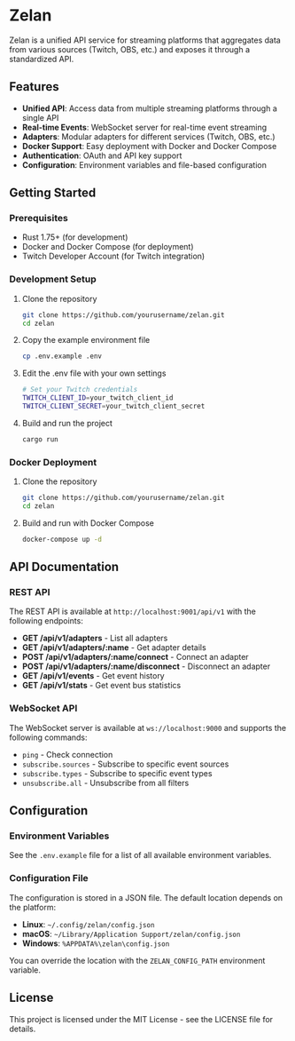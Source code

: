 # Zelan

Zelan is a unified API service for streaming platforms that aggregates data from various sources (Twitch, OBS, etc.) and exposes it through a standardized API.

## Features

- **Unified API**: Access data from multiple streaming platforms through a single API
- **Real-time Events**: WebSocket server for real-time event streaming
- **Adapters**: Modular adapters for different services (Twitch, OBS, etc.)
- **Docker Support**: Easy deployment with Docker and Docker Compose
- **Authentication**: OAuth and API key support
- **Configuration**: Environment variables and file-based configuration

## Getting Started

### Prerequisites

- Rust 1.75+ (for development)
- Docker and Docker Compose (for deployment)
- Twitch Developer Account (for Twitch integration)

### Development Setup

1. Clone the repository
   ```bash
   git clone https://github.com/yourusername/zelan.git
   cd zelan
   ```

2. Copy the example environment file
   ```bash
   cp .env.example .env
   ```

3. Edit the .env file with your own settings
   ```bash
   # Set your Twitch credentials
   TWITCH_CLIENT_ID=your_twitch_client_id
   TWITCH_CLIENT_SECRET=your_twitch_client_secret
   ```

4. Build and run the project
   ```bash
   cargo run
   ```

### Docker Deployment

1. Clone the repository
   ```bash
   git clone https://github.com/yourusername/zelan.git
   cd zelan
   ```

2. Build and run with Docker Compose
   ```bash
   docker-compose up -d
   ```

## API Documentation

### REST API

The REST API is available at `http://localhost:9001/api/v1` with the following endpoints:

- **GET /api/v1/adapters** - List all adapters
- **GET /api/v1/adapters/:name** - Get adapter details
- **POST /api/v1/adapters/:name/connect** - Connect an adapter
- **POST /api/v1/adapters/:name/disconnect** - Disconnect an adapter
- **GET /api/v1/events** - Get event history
- **GET /api/v1/stats** - Get event bus statistics

### WebSocket API

The WebSocket server is available at `ws://localhost:9000` and supports the following commands:

- `ping` - Check connection
- `subscribe.sources` - Subscribe to specific event sources
- `subscribe.types` - Subscribe to specific event types
- `unsubscribe.all` - Unsubscribe from all filters

## Configuration

### Environment Variables

See the `.env.example` file for a list of all available environment variables.

### Configuration File

The configuration is stored in a JSON file. The default location depends on the platform:

- **Linux**: `~/.config/zelan/config.json`
- **macOS**: `~/Library/Application Support/zelan/config.json`
- **Windows**: `%APPDATA%\zelan\config.json`

You can override the location with the `ZELAN_CONFIG_PATH` environment variable.

## License

This project is licensed under the MIT License - see the LICENSE file for details.